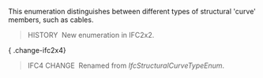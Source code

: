 ﻿This enumeration distinguishes between different types of structural 'curve' members, such as cables.

> HISTORY&nbsp; New enumeration in IFC2x2.

{ .change-ifc2x4}
> IFC4 CHANGE&nbsp; Renamed from _IfcStructuralCurveTypeEnum_.